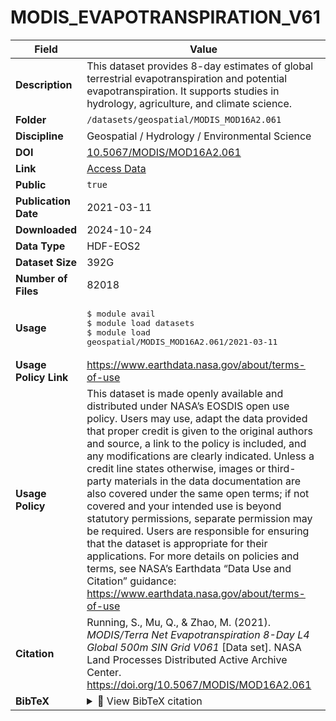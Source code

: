 # MODIS_EVAPOTRANSPIRATION_V61

| Field | Value |
|--------|-------|
| **Description** | This dataset provides 8-day estimates of global terrestrial evapotranspiration and potential evapotranspiration. It supports studies in hydrology, agriculture, and climate science. |
| **Folder** | `/datasets/geospatial/MODIS_MOD16A2.061` |
| **Discipline** | Geospatial / Hydrology / Environmental Science |
| **DOI** | [10.5067/MODIS/MOD16A2.061](https://doi.org/10.5067/MODIS/MOD16A2.061) |
| **Link** | [Access Data](https://app.globus.org/file-manager?origin_id=fc37cdc2-f1ee-49e5-8c93-d5049ef813c4&origin_path=%2F) |
| **Public** | `true` |
| **Publication Date** | 2021-03-11 |
| **Downloaded** | 2024-10-24 |
| **Data Type** | HDF-EOS2 |
| **Dataset Size** | 392G |
| **Number of Files** | 82018 |
| **Usage** | <pre>&#36; module avail<br>&#36; module load datasets<br>&#36; module load geospatial/MODIS_MOD16A2.061/2021-03-11</pre> |
| **Usage Policy Link** | https://www.earthdata.nasa.gov/about/terms-of-use |
| **Usage Policy** | This dataset is made openly available and distributed under NASA’s EOSDIS open use policy. Users may use, adapt the data provided that proper credit is given to the original authors and source, a link to the policy is included, and any modifications are clearly indicated. Unless a credit line states otherwise, images or third-party materials in the data documentation are also covered under the same open terms; if not covered and your intended use is beyond statutory permissions, separate permission may be required. Users are responsible for ensuring that the dataset is appropriate for their applications. For more details on policies and terms, see NASA’s Earthdata “Data Use and Citation” guidance: https://www.earthdata.nasa.gov/about/terms-of-use |
| **Citation** | Running, S., Mu, Q., &amp; Zhao, M. (2021). <i>MODIS/Terra Net Evapotranspiration 8-Day L4 Global 500m SIN Grid V061</i> [Data set]. NASA Land Processes Distributed Active Archive Center. https://doi.org/10.5067/MODIS/MOD16A2.061 |
| **BibTeX** | <details><summary>📜 View BibTeX citation</summary><pre>@misc{Running2021MOD16A2,<br>  author       = {Running, S. and Mu, Q. and Zhao, M.},<br>  title        = {MODIS/Terra Net Evapotranspiration 8-Day L4 Global 500m SIN Grid V061},<br>  year         = {2021},<br>  howpublished = {NASA Land Processes Distributed Active Archive Center},<br>  note         = {Data set. Accessed: 2025-10-02},<br>  doi          = {10.5067/MODIS/MOD16A2.061},<br>  url          = {https://doi.org/10.5067/MODIS/MOD16A2.061}<br>}</pre> |
